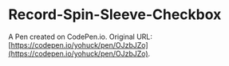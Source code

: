 # Record-Spin-Sleeve-Checkbox

A Pen created on CodePen.io. Original URL: [https://codepen.io/yohuck/pen/OJzbJZo](https://codepen.io/yohuck/pen/OJzbJZo).


